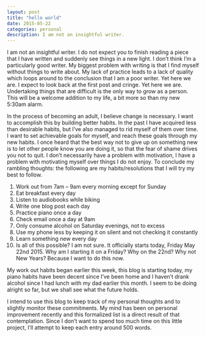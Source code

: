 ```yaml
---
layout: post
title: "hello world"
date: 2015-05-22
categories: personal
description: I am not an insightful writer. 
---
```


I am not an insightful writer. I do not expect you to finish reading a piece that I have written and suddenly see things in a new light. I don’t think I’m a particularly good writer. My biggest problem with writing is that I find myself without things to write about. My lack of practice leads to a lack of quality which loops around to the conclusion that I am a poor writer. Yet here we are. I expect to look back at the first post and cringe. Yet here we are. Undertaking things that are difficult is the only way to grow as a person. This will be a welcome addition to my life, a bit more so than my new 5:30am alarm.

In the process of becoming an adult, I believe change is necessary. I want to accomplish this by building better habits. In the past I have acquired less than desirable habits, but I’ve also managed to rid myself of them over time. I want to set achievable goals for myself, and reach these goals through my new habits. I once heard that the best way not to give up on something new is to let other people know you are doing it, so that the fear of shame drives you not to quit. I don’t necessarily have a problem with motivation, I have a problem with motivating myself over things I do not enjoy. To conclude my rambling thoughts: the following are my habits/resolutions that I will try my best to follow.

1. Work out from 7am – 9am every morning except for Sunday
2. Eat breakfast every day
3. Listen to audiobooks while biking
4. Write one blog post each day
5. Practice piano once a day
6. Check email once a day at 9am
7. Only consume alcohol on Saturday evenings, not to excess
8. Use my phone less by keeping it on silent and not checking it constantly
9. Learn something new every day
10. Is all of this possible? I am not sure. It officially starts today, Friday May 22nd 2015. Why am I starting it on a Friday? Why on the 22nd? Why not New Years? Because I want to do this now.

My work out habits began earlier this week, this blog is starting today, my piano habits have been decent since I’ve been home and I haven’t drank alcohol since I had lunch with my dad earlier this month. I seem to be doing alright so far, but we shall see what the future holds.

I intend to use this blog to keep track of my personal thoughts and to slightly monitor these commitments. My mind has been on personal improvement recently and this formalized list is a direct result of that contemplation. Since I don’t want to spend too much time on this little project, I’ll attempt to keep each entry around 500 words.
